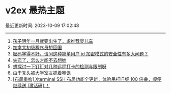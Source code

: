 # v2ex 最热主题

最近更新时间: 2023-10-09 17:02:48

--- 
1. [孩子明年一月就要出生了，求推荐婴儿车](https://www.v2ex.com/t/980075) 
2. [加拿大初级程序员想回国](https://www.v2ex.com/t/980098) 
3. [密码学得不好，请问这种简单用户 id 加密模式的安全性有多大问题？](https://www.v2ex.com/t/980076) 
4. [失恋了，怎么才能不去想她](https://www.v2ex.com/t/980114) 
5. [想探讨一下钉钉对几种远程打卡的检测与限制呀](https://www.v2ex.com/t/980127) 
6. [由于秃头被大学室友抓着嘲讽](https://www.v2ex.com/t/980111) 
7. [[布局重构] Xterminal SSH 布局功能全更新，体验吊打旧版 100 倍😁，顺便继续送 [激活码] ！](https://www.v2ex.com/t/980160) 
